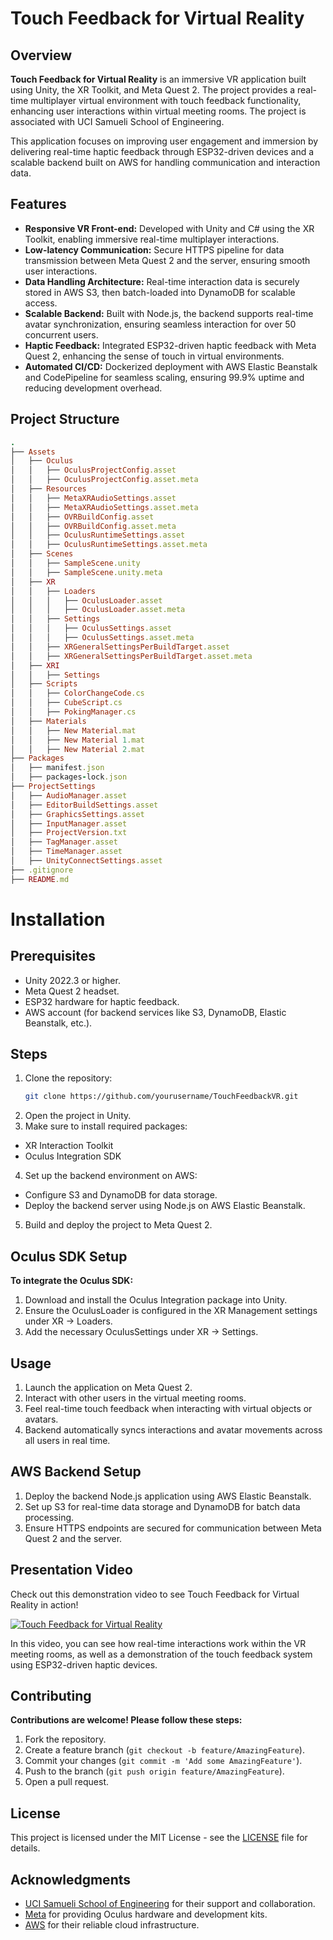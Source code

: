 # Touch Feedback for Virtual Reality

## Overview
**Touch Feedback for Virtual Reality** is an immersive VR application built using Unity, the XR Toolkit, and Meta Quest 2. The project provides a real-time multiplayer virtual environment with touch feedback functionality, enhancing user interactions within virtual meeting rooms. The project is associated with UCI Samueli School of Engineering.

This application focuses on improving user engagement and immersion by delivering real-time haptic feedback through ESP32-driven devices and a scalable backend built on AWS for handling communication and interaction data.

## Features
- **Responsive VR Front-end:** Developed with Unity and C# using the XR Toolkit, enabling immersive real-time multiplayer interactions.
- **Low-latency Communication:** Secure HTTPS pipeline for data transmission between Meta Quest 2 and the server, ensuring smooth user interactions.
- **Data Handling Architecture:** Real-time interaction data is securely stored in AWS S3, then batch-loaded into DynamoDB for scalable access.
- **Scalable Backend:** Built with Node.js, the backend supports real-time avatar synchronization, ensuring seamless interaction for over 50 concurrent users.
- **Haptic Feedback:** Integrated ESP32-driven haptic feedback with Meta Quest 2, enhancing the sense of touch in virtual environments.
- **Automated CI/CD:** Dockerized deployment with AWS Elastic Beanstalk and CodePipeline for seamless scaling, ensuring 99.9% uptime and reducing development overhead.

## Project Structure

```ruby
.
├── Assets
│   ├── Oculus
│   │   ├── OculusProjectConfig.asset
│   │   ├── OculusProjectConfig.asset.meta
│   ├── Resources
│   │   ├── MetaXRAudioSettings.asset
│   │   ├── MetaXRAudioSettings.asset.meta
│   │   ├── OVRBuildConfig.asset
│   │   ├── OVRBuildConfig.asset.meta
│   │   ├── OculusRuntimeSettings.asset
│   │   ├── OculusRuntimeSettings.asset.meta
│   ├── Scenes
│   │   ├── SampleScene.unity
│   │   ├── SampleScene.unity.meta
│   ├── XR
│   │   ├── Loaders
│   │   │   ├── OculusLoader.asset
│   │   │   ├── OculusLoader.asset.meta
│   │   ├── Settings
│   │   │   ├── OculusSettings.asset
│   │   │   ├── OculusSettings.asset.meta
│   │   ├── XRGeneralSettingsPerBuildTarget.asset
│   │   ├── XRGeneralSettingsPerBuildTarget.asset.meta
│   ├── XRI
│   │   ├── Settings
│   ├── Scripts
│   │   ├── ColorChangeCode.cs
│   │   ├── CubeScript.cs
│   │   ├── PokingManager.cs
│   ├── Materials
│   │   ├── New Material.mat
│   │   ├── New Material 1.mat
│   │   ├── New Material 2.mat
├── Packages
│   ├── manifest.json
│   ├── packages-lock.json
├── ProjectSettings
│   ├── AudioManager.asset
│   ├── EditorBuildSettings.asset
│   ├── GraphicsSettings.asset
│   ├── InputManager.asset
│   ├── ProjectVersion.txt
│   ├── TagManager.asset
│   ├── TimeManager.asset
│   ├── UnityConnectSettings.asset
├── .gitignore
├── README.md
```
# Installation

## Prerequisites
- Unity 2022.3 or higher.
- Meta Quest 2 headset.
- ESP32 hardware for haptic feedback.
- AWS account (for backend services like S3, DynamoDB, Elastic Beanstalk, etc.).

## Steps
1. Clone the repository:
   ```bash
   git clone https://github.com/yourusername/TouchFeedbackVR.git
2. Open the project in Unity.
3. Make sure to install required packages:
  - XR Interaction Toolkit
  - Oculus Integration SDK
4. Set up the backend environment on AWS:
  - Configure S3 and DynamoDB for data storage.
  - Deploy the backend server using Node.js on AWS Elastic Beanstalk.
5. Build and deploy the project to Meta Quest 2.

## Oculus SDK Setup
**To integrate the Oculus SDK:**

1. Download and install the Oculus Integration package into Unity.
2. Ensure the OculusLoader is configured in the XR Management settings under XR -> Loaders.
3. Add the necessary OculusSettings under XR -> Settings.

## Usage
1. Launch the application on Meta Quest 2.
2. Interact with other users in the virtual meeting rooms.
3. Feel real-time touch feedback when interacting with virtual objects or avatars.
4. Backend automatically syncs interactions and avatar movements across all users in real time.

## AWS Backend Setup
1. Deploy the backend Node.js application using AWS Elastic Beanstalk.
2. Set up S3 for real-time data storage and DynamoDB for batch data processing.
3. Ensure HTTPS endpoints are secured for communication between Meta Quest 2 and the server.

## Presentation Video
Check out this demonstration video to see Touch Feedback for Virtual Reality in action!

[![Touch Feedback for Virtual Reality]([/assets/images/codey.jpg](https://drive.google.com/drive/folders/1FfdlXdXjZs2OXB7oIkOw2BQBSmH48Cnh?usp=sharing) 'Touch Feedback for Virtual Reality')](https://drive.google.com/file/d/1NQIL3MsY1MfwYd5NgHR7iM7MOYJ7xqmY/view)

In this video, you can see how real-time interactions work within the VR meeting rooms, as well as a demonstration of the touch feedback system using ESP32-driven haptic devices.

## Contributing
**Contributions are welcome! Please follow these steps:**

1. Fork the repository.
2. Create a feature branch (`git checkout -b feature/AmazingFeature`).
3. Commit your changes (`git commit -m 'Add some AmazingFeature'`).
4. Push to the branch (`git push origin feature/AmazingFeature`).
5. Open a pull request.

## License
This project is licensed under the MIT License - see the [LICENSE]() file for details.

## Acknowledgments
- [UCI Samueli School of Engineering](https://engineering.uci.edu/home) for their support and collaboration.
- [Meta](https://about.meta.com/) for providing Oculus hardware and development kits.
- [AWS](https://www.google.com/aclk?sa=l&ai=DChcSEwiC3_a09YaJAxUCCK0GHWWHFI0YABAAGgJwdg&co=1&ase=2&gclid=CjwKCAjwmaO4BhAhEiwA5p4YL1xfj7UZ7MiVMtsqButaWoPIRcqDudlSx_0xn3HWn261TUhApYfkPRoCrroQAvD_BwE&sig=AOD64_0yvIgd667mtxpPyuHrs0Myv-_xag&q&nis=4&adurl&ved=2ahUKEwi1lvC09YaJAxX-JEQIHU0zKF0Q0Qx6BAgIEAE) for their reliable cloud infrastructure.
